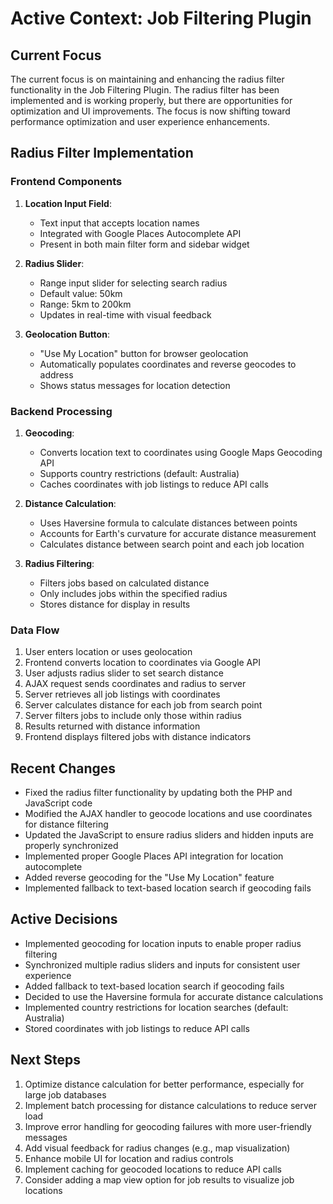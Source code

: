 # Active Context: Job Filtering Plugin

## Current Focus

The current focus is on maintaining and enhancing the radius filter functionality in the Job Filtering Plugin. The radius filter has been implemented and is working properly, but there are opportunities for optimization and UI improvements. The focus is now shifting toward performance optimization and user experience enhancements.

## Radius Filter Implementation

### Frontend Components

1. **Location Input Field**:

   - Text input that accepts location names
   - Integrated with Google Places Autocomplete API
   - Present in both main filter form and sidebar widget

2. **Radius Slider**:

   - Range input slider for selecting search radius
   - Default value: 50km
   - Range: 5km to 200km
   - Updates in real-time with visual feedback

3. **Geolocation Button**:
   - "Use My Location" button for browser geolocation
   - Automatically populates coordinates and reverse geocodes to address
   - Shows status messages for location detection

### Backend Processing

1. **Geocoding**:

   - Converts location text to coordinates using Google Maps Geocoding API
   - Supports country restrictions (default: Australia)
   - Caches coordinates with job listings to reduce API calls

2. **Distance Calculation**:

   - Uses Haversine formula to calculate distances between points
   - Accounts for Earth's curvature for accurate distance measurement
   - Calculates distance between search point and each job location

3. **Radius Filtering**:
   - Filters jobs based on calculated distance
   - Only includes jobs within the specified radius
   - Stores distance for display in results

### Data Flow

1. User enters location or uses geolocation
2. Frontend converts location to coordinates via Google API
3. User adjusts radius slider to set search distance
4. AJAX request sends coordinates and radius to server
5. Server retrieves all job listings with coordinates
6. Server calculates distance for each job from search point
7. Server filters jobs to include only those within radius
8. Results returned with distance information
9. Frontend displays filtered jobs with distance indicators

## Recent Changes

- Fixed the radius filter functionality by updating both the PHP and JavaScript code
- Modified the AJAX handler to geocode locations and use coordinates for distance filtering
- Updated the JavaScript to ensure radius sliders and hidden inputs are properly synchronized
- Implemented proper Google Places API integration for location autocomplete
- Added reverse geocoding for the "Use My Location" feature
- Implemented fallback to text-based location search if geocoding fails

## Active Decisions

- Implemented geocoding for location inputs to enable proper radius filtering
- Synchronized multiple radius sliders and inputs for consistent user experience
- Added fallback to text-based location search if geocoding fails
- Decided to use the Haversine formula for accurate distance calculations
- Implemented country restrictions for location searches (default: Australia)
- Stored coordinates with job listings to reduce API calls

## Next Steps

1. Optimize distance calculation for better performance, especially for large job databases
2. Implement batch processing for distance calculations to reduce server load
3. Improve error handling for geocoding failures with more user-friendly messages
4. Add visual feedback for radius changes (e.g., map visualization)
5. Enhance mobile UI for location and radius controls
6. Implement caching for geocoded locations to reduce API calls
7. Consider adding a map view option for job results to visualize job locations
